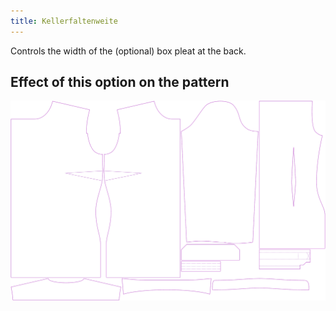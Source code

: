 ```yaml
---
title: Kellerfaltenweite
---
```


Controls the width of the (optional) box pleat at the back.


## Effect of this option on the pattern
![This image shows the effect of this option by superimposing several variants that have a different value for this option](simone_boxpleatwidth_sample.svg "Effect of this option on the pattern")